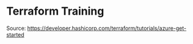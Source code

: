 # Terraform Training

Source: <https://developer.hashicorp.com/terraform/tutorials/azure-get-started>
